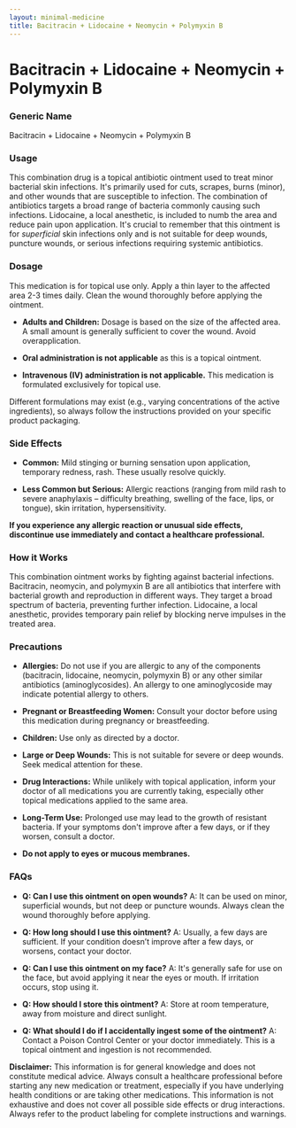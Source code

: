 ```yaml
---
layout: minimal-medicine
title: Bacitracin + Lidocaine + Neomycin + Polymyxin B
---
```


# Bacitracin + Lidocaine + Neomycin + Polymyxin B
### Generic Name
Bacitracin + Lidocaine + Neomycin + Polymyxin B


### Usage

This combination drug is a topical antibiotic ointment used to treat minor bacterial skin infections.  It's primarily used for cuts, scrapes, burns (minor), and other wounds that are susceptible to infection. The combination of antibiotics targets a broad range of bacteria commonly causing such infections.  Lidocaine, a local anesthetic, is included to numb the area and reduce pain upon application.  It's crucial to remember that this ointment is for *superficial* skin infections only and is not suitable for deep wounds, puncture wounds, or serious infections requiring systemic antibiotics.


### Dosage

This medication is for topical use only.  Apply a thin layer to the affected area 2-3 times daily.  Clean the wound thoroughly before applying the ointment.  

* **Adults and Children:** Dosage is based on the size of the affected area. A small amount is generally sufficient to cover the wound. Avoid overapplication.

* **Oral administration is not applicable** as this is a topical ointment.

* **Intravenous (IV) administration is not applicable.** This medication is formulated exclusively for topical use.

Different formulations may exist (e.g., varying concentrations of the active ingredients), so always follow the instructions provided on your specific product packaging.


### Side Effects

* **Common:** Mild stinging or burning sensation upon application, temporary redness, rash.  These usually resolve quickly.

* **Less Common but Serious:** Allergic reactions (ranging from mild rash to severe anaphylaxis – difficulty breathing, swelling of the face, lips, or tongue), skin irritation, hypersensitivity.  

**If you experience any allergic reaction or unusual side effects, discontinue use immediately and contact a healthcare professional.**


### How it Works

This combination ointment works by fighting against bacterial infections. Bacitracin, neomycin, and polymyxin B are all antibiotics that interfere with bacterial growth and reproduction in different ways.  They target a broad spectrum of bacteria, preventing further infection.  Lidocaine, a local anesthetic, provides temporary pain relief by blocking nerve impulses in the treated area.


### Precautions

* **Allergies:** Do not use if you are allergic to any of the components (bacitracin, lidocaine, neomycin, polymyxin B) or any other similar antibiotics (aminoglycosides).  An allergy to one aminoglycoside may indicate potential allergy to others.

* **Pregnant or Breastfeeding Women:** Consult your doctor before using this medication during pregnancy or breastfeeding.

* **Children:** Use only as directed by a doctor.

* **Large or Deep Wounds:**  This is not suitable for severe or deep wounds.  Seek medical attention for these.

* **Drug Interactions:**  While unlikely with topical application, inform your doctor of all medications you are currently taking, especially other topical medications applied to the same area.

* **Long-Term Use:** Prolonged use may lead to the growth of resistant bacteria.  If your symptoms don't improve after a few days, or if they worsen, consult a doctor.

* **Do not apply to eyes or mucous membranes.**


### FAQs

* **Q: Can I use this ointment on open wounds?**  A:  It can be used on minor, superficial wounds, but not deep or puncture wounds. Always clean the wound thoroughly before applying.

* **Q: How long should I use this ointment?** A: Usually, a few days are sufficient. If your condition doesn’t improve after a few days, or worsens, contact your doctor.

* **Q: Can I use this ointment on my face?** A:  It's generally safe for use on the face, but avoid applying it near the eyes or mouth.  If irritation occurs, stop using it.

* **Q: How should I store this ointment?** A: Store at room temperature, away from moisture and direct sunlight.

* **Q: What should I do if I accidentally ingest some of the ointment?** A: Contact a Poison Control Center or your doctor immediately.  This is a topical ointment and ingestion is not recommended.


**Disclaimer:** This information is for general knowledge and does not constitute medical advice. Always consult a healthcare professional before starting any new medication or treatment, especially if you have underlying health conditions or are taking other medications.  This information is not exhaustive and does not cover all possible side effects or drug interactions.  Always refer to the product labeling for complete instructions and warnings.
